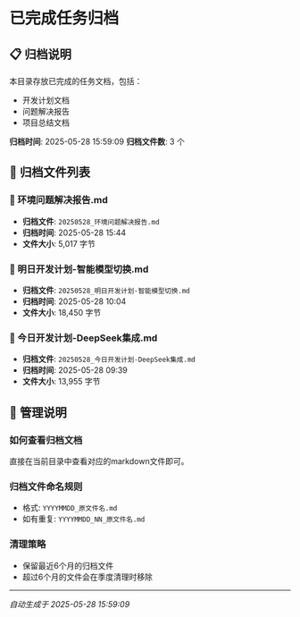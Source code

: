 # 已完成任务归档

## 📋 归档说明

本目录存放已完成的任务文档，包括：
- 开发计划文档
- 问题解决报告
- 项目总结文档

**归档时间**: 2025-05-28 15:59:09
**归档文件数**: 3 个

## 📂 归档文件列表

### 📄 环境问题解决报告.md

- **归档文件**: `20250528_环境问题解决报告.md`
- **归档时间**: 2025-05-28 15:44
- **文件大小**: 5,017 字节

### 📄 明日开发计划-智能模型切换.md

- **归档文件**: `20250528_明日开发计划-智能模型切换.md`
- **归档时间**: 2025-05-28 10:04
- **文件大小**: 18,450 字节

### 📄 今日开发计划-DeepSeek集成.md

- **归档文件**: `20250528_今日开发计划-DeepSeek集成.md`
- **归档时间**: 2025-05-28 09:39
- **文件大小**: 13,955 字节


## 🔧 管理说明

### 如何查看归档文档
直接在当前目录中查看对应的markdown文件即可。

### 归档文件命名规则
- 格式: `YYYYMMDD_原文件名.md`
- 如有重复: `YYYYMMDD_NN_原文件名.md`

### 清理策略
- 保留最近6个月的归档文件
- 超过6个月的文件会在季度清理时移除

---
*自动生成于 2025-05-28 15:59:09*
